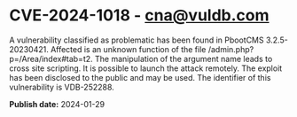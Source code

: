 # CVE-2024-1018 - cna@vuldb.com

A vulnerability classified as problematic has been found in PbootCMS 3.2.5-20230421. Affected is an unknown function of the file /admin.php?p=/Area/index#tab=t2. The manipulation of the argument name leads to cross site scripting. It is possible to launch the attack remotely. The exploit has been disclosed to the public and may be used. The identifier of this vulnerability is VDB-252288.

**Publish date:** 2024-01-29
